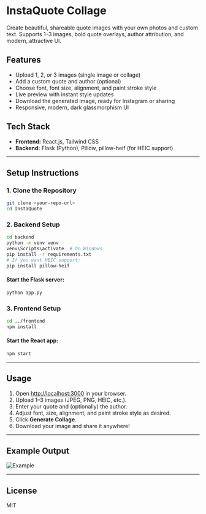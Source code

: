 # InstaQuote Collage

Create beautiful, shareable quote images with your own photos and custom text. Supports 1–3 images, bold quote overlays, author attribution, and modern, attractive UI.

## Features
- Upload 1, 2, or 3 images (single image or collage)
- Add a custom quote and author (optional)
- Choose font, font size, alignment, and paint stroke style
- Live preview with instant style updates
- Download the generated image, ready for Instagram or sharing
- Responsive, modern, dark glassmorphism UI

## Tech Stack
- **Frontend:** React.js, Tailwind CSS
- **Backend:** Flask (Python), Pillow, pillow-heif (for HEIC support)

---

## Setup Instructions

### 1. Clone the Repository
```bash
git clone <your-repo-url>
cd InstaQuote
```

### 2. Backend Setup
```bash
cd backend
python -m venv venv
venv\Scripts\activate  # On Windows
pip install -r requirements.txt
# If you want HEIC support:
pip install pillow-heif
```

#### Start the Flask server:
```bash
python app.py
```

### 3. Frontend Setup
```bash
cd ../frontend
npm install
```

#### Start the React app:
```bash
npm start
```

---

## Usage
1. Open [http://localhost:3000](http://localhost:3000) in your browser.
2. Upload 1–3 images (JPEG, PNG, HEIC, etc.).
3. Enter your quote and (optionally) the author.
4. Adjust font, size, alignment, and paint stroke style as desired.
5. Click **Generate Collage**.
6. Download your image and share it anywhere!

---

## Example Output
![Example](example-output.jpg)

---

## License
MIT 